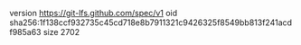 version https://git-lfs.github.com/spec/v1
oid sha256:1f138ccf932735c45cd718e8b7911321c9426325f8549bb813f241acdf985a63
size 2702

